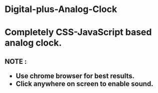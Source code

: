 # Digital-plus-Analog-Clock
# Completely CSS-JavaScript based analog clock.
## NOTE : <ul><li>Use chrome browser for best results.</li><li>Click anywhere on screen to enable sound.</li></ul>
